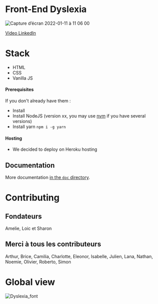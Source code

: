 # Front-End Dyslexia

![Capture d’écran 2022-01-11 à 11 06 00](https://user-images.githubusercontent.com/17742618/148924371-bfe2bdb8-614c-4af2-9517-bf4b8e15d665.png)


[Video LinkedIn](https://www.linkedin.com/posts/dyslex-ia_dyslexia-dyslexie-dys-activity-6883465972653682688-m1Sl)

# Stack

- HTML
- CSS
- Vanilla JS

#### Prerequisites

If you don't already have them :

- Install
- Install NodeJS (version xx, you may use [nvm](https://github.com/nvm-sh/nvm) if you have several versions)
- Install yarn `npm i -g yarn`


#### Hosting

  * We decided to deploy on Heroku hosting

## Documentation

More documentation [in the `doc` directory](doc/).


# Contributing

## Fondateurs
 Amelie, Loic et Sharon

## Merci à tous les contributeurs

 Arthur, Brice, Camilia, Charlotte, Eleonor, Isabelle, Julien,  Lana, Nathan, Noemie, Olivier, Roberto, Simon

# Global view


![Dyslexia_font](https://user-images.githubusercontent.com/17742618/148927650-181d1251-eb38-401d-a3e9-3f2b4cd29c47.png)
